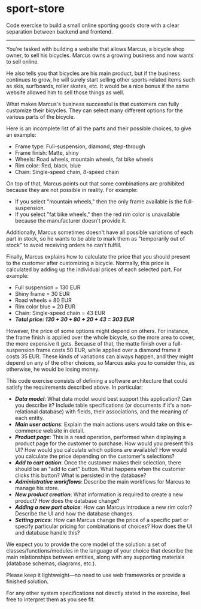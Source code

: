 # sport-store
Code exercise to build a small online sporting goods store with a clear separation between backend and frontend.


---

You're tasked with building a website that allows Marcus, a bicycle shop owner, to sell his bicycles.  Marcus owns a growing business and now wants to sell online. 

He also tells you that bicycles are his main product, but if the business continues to grow, he will surely start selling other sports-related items such as skis, surfboards, roller skates, etc. It would be a nice bonus if the same website allowed him to sell those things as well.

What makes Marcus's business successful is that customers can fully customize their bicycles. They can select many different options for the various parts of the bicycle.

Here is an incomplete list of all the parts and their possible choices, to give an example:
* Frame type: Full-suspension, diamond, step-through
* Frame finish: Matte, shiny
* Wheels: Road wheels, mountain wheels, fat bike wheels
* Rim color: Red, black, blue
* Chain: Single-speed chain, 8-speed chain

On top of that, Marcus points out that some combinations are prohibited because they are not possible in reality. For example:
* If you select "mountain wheels," then the only frame available is the full-suspension.
* If you select "fat bike wheels," then the red rim color is unavailable because the manufacturer doesn't provide it.


Additionally, Marcus sometimes doesn't have all possible variations of each part in stock, so he wants to be able to mark them as "temporarily out of stock" to avoid receiving orders he can't fulfill.



Finally, Marcus explains how to calculate the price that you should present to the customer after customizing a bicycle. Normally, this price is calculated by adding up the individual prices of each selected part. For example:
* Full suspension = 130 EUR
* Shiny frame = 30 EUR
* Road wheels = 80 EUR
* Rim color blue = 20 EUR
* Chain: Single-speed chain = 43 EUR
* **_Total price: 130 + 30 + 80 + 20 + 43 = 303 EUR_**

However, the price of some options might depend on others. For instance, the frame finish is applied over the whole bicycle, so the more area to cover, the more expensive it gets. Because of that, the matte finish over a full-suspension frame costs 50 EUR, while applied over a diamond frame it costs 35 EUR. These kinds of variations can always happen, and they might depend on any of the other choices, so Marcus asks you to consider this, as otherwise, he would be losing money.


This code exercise consists of defining a software architecture that could satisfy the requirements described above. In particular:

* **_Data model_**: What data model would best support this application? Can you describe it? Include table specifications (or documents if it's a non-relational database) with fields, their associations, and the meaning of each entity.
* **_Main user actions_**: Explain the main actions users would take on this e-commerce website in detail.
* **_Product page_**: This is a read operation, performed when displaying a product page for the customer to purchase. How would you present this UI? How would you calculate which options are available? How would you calculate the price depending on the customer's selections?
* **_Add to cart action_**: Once the customer makes their selection, there should be an "add to cart" button. What happens when the customer clicks this button? What is persisted in the database?
* **_Administrative workflows_**: Describe the main workflows for Marcus to manage his store.
* **_New product creation_**: What information is required to create a new product? How does the database change?
* **_Adding a new part choice_**: How can Marcus introduce a new rim color? Describe the UI and how the database changes.
* **_Setting prices_**: How can Marcus change the price of a specific part or specify particular pricing for combinations of choices? How does the UI and database handle this?

We expect you to provide the core model of the solution: a set of classes/functions/modules in the language of your choice that describe the main relationships between entities, along with any supporting materials (database schemas, diagrams, etc.). 

Please keep it lightweight—no need to use web frameworks or provide a finished solution. 

For any other system specifications not directly stated in the exercise, feel free to interpret them as you see fit.
